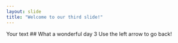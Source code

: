 ```yaml
---
layout: slide
title: "Welcome to our third slide!"
---
```

Your text ## What a wonderful day 3
Use the left arrow to go back!

